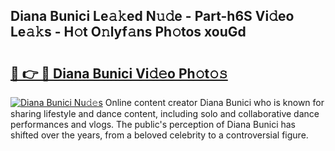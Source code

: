 ## Diana Bunici Le𝚊𝚔ed N𝚞𝚍e - Part-h6S Vi𝚍eo Le𝚊𝚔s - H𝚘t O𝚗lyf𝚊ns Ph𝚘tos xouGd

# <h2><a href="http://hf7lr4g.feru.top/?c=Diana+Bunici">🔗 👉 🔴 Diana Bunici Vi𝚍𝚎o Ph𝚘t𝚘𝚜</a></h2>

[![Diana Bunici Nu𝚍𝚎s](https://i.imgur.com/0TWrTi3.gif)](http://hf7lr4g.feru.top/?c=Diana+Bunici)
Online content creator Diana Bunici who is known for sharing lifestyle and dance content, including solo and collaborative dance performances and vlogs. The public's perception of Diana Bunici has shifted over the years, from a beloved celebrity to a controversial figure. 
